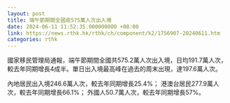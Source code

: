 ```yaml
---
layout: post
title: 端午節期間全國逾575萬人次出入境
date: 2024-06-11 11:52:35.000000000 +08:00
link: https://news.rthk.hk/rthk/ch/component/k2/1756907-20240611.htm
categories: rthk
---
```


國家移民管理局通報，端午節期間全國共575.2萬人次出入境，日均191.7萬人次，較去年同期增長4成半。單日出入境最高峰在過去的周末出現，達197.6萬人次。

內地居民出入境246.6萬人次，較去年同期增長25.4%；  港澳台居民277.9萬人次，較去年同期增長66.1%； 外國人50.7萬人次，較去年同期增長57%。
